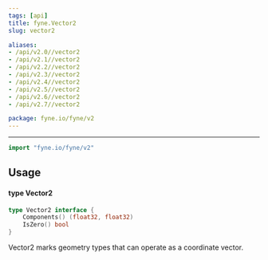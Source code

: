 ```yaml
---
tags: [api]
title: fyne.Vector2
slug: vector2

aliases:
- /api/v2.0//vector2
- /api/v2.1//vector2
- /api/v2.2//vector2
- /api/v2.3//vector2
- /api/v2.4//vector2
- /api/v2.5//vector2
- /api/v2.6//vector2
- /api/v2.7//vector2

package: fyne.io/fyne/v2
---
```



---
```go
import "fyne.io/fyne/v2"
```

## Usage

#### type Vector2

```go
type Vector2 interface {
	Components() (float32, float32)
	IsZero() bool
}
```

Vector2 marks geometry types that can operate as a coordinate vector.
